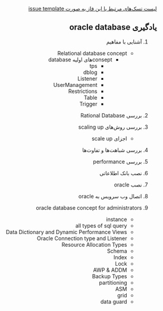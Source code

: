 <div dir="rtl" align='right'>

[لیست تسک‌های مرتبط با این فاز به صورت issue template](./issue-Phase05.md)


## یادگیری oracle database 

1. آشنایی با مفاهیم
    - Relational database concept
        - conseptهای اولیه database
            - tps
            - dblog
            - Listener
            - UserManagement
            - Restrictions
            - Table
            - Trigger
            


1. بررسی Rational Database

1. بررسی روش‌های scaling up
    - اجزای scale up

1. بررسی شباهت‌ها و تفاوت‌ها
1. بررسی performance
1. نصب بانک اطلاعاتی
1. نصب oracle
1. اتصال وب سرویس به oracle


1. oracle database concept for administrators
    - instance
    - all types of sql query
    - Data Dictionary and Dynamic Performance Views
    - Oracle Connection type and Listener
    - Resource Allocation Types
    - Schema
    - Index
    - Lock
    - AWP & ADDM
    - Backup Types
    - partitioning
    - ASM
    - grid
    - data guard




